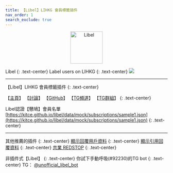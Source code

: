```yaml
---
title: 【Libel】LIHKG 會員標籤插件
nav_order: 1
search_exclude: true
---
```


<p align="center">
  <img src="https://kitce.github.io/libel/assets/logos/libel.png" alt="Libel" width="100"/>
</p>
  
Libel
{: .text-center}
Label users on LIHKG
{: .text-center}
![](https://kitce.github.io/libel/assets/demo.gif)

---

【Libel】LIHKG 會員標籤插件
{: .text-center}
  
 【[主頁](https://kitce.github.io/libel/)】 【[討論](https://lih.kg/2841778)】 【[GitHub](https://github.com/kitce/libel)】 【[TG頻道](https://t.me/LibelOfficialChannel)】 【[TG群組](https://t.me/LibelOfficialGroup)】
 {: .text-center}
  
 Libel認證【戇鳩】會員名單 [https://kitce.github.io/libel/data/mock/subscriptions/sample1.json](https://kitce.github.io/libel/data/mock/subscriptions/sample1.json)
  {: .text-center}

---

其他推薦的插件
{: .text-center}
[顯示回覆用戶資料](https://lihkg.com/thread/1268574/page/1)
{: .text-center}
[顯示引用回覆資料](https://lihkg.com/thread/2377639/page/1)
{: .text-center}
[共業 REDSTOP](https://redstop.info/download)
{: .text-center}

非插件式【Libel】
{: .text-center}
你試下手動呼吸(#92230)的TG bot
{: .text-center}
TG： [@unofficial_libel_bot](https://t.me/unofficial_libel_bot)
